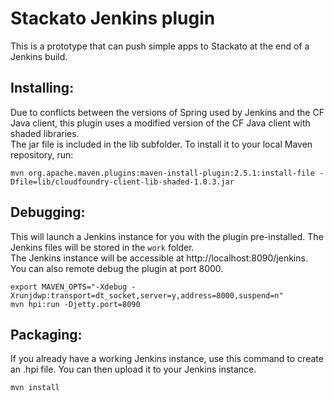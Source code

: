 Stackato Jenkins plugin
=======================

This is a prototype that can push simple apps to Stackato at the end of a Jenkins build.

Installing:
-----------
Due to conflicts between the versions of Spring used by Jenkins and the CF Java client, this plugin uses a modified version of the CF Java client with shaded libraries.  
The jar file is included in the lib subfolder. To install it to your local Maven repository, run:

```
mvn org.apache.maven.plugins:maven-install-plugin:2.5.1:install-file -Dfile=lib/cloudfoundry-client-lib-shaded-1.0.3.jar
```

Debugging:
----------
This will launch a Jenkins instance for you with the plugin pre-installed. The Jenkins files will be stored in the `work` folder.  
The Jenkins instance will be accessible at http://localhost:8090/jenkins. You can also remote debug the plugin at port 8000.

```
export MAVEN_OPTS="-Xdebug -Xrunjdwp:transport=dt_socket,server=y,address=8000,suspend=n"
mvn hpi:run -Djetty.port=8090
```

Packaging:
----------
If you already have a working Jenkins instance, use this command to create an .hpi file. You can then upload it to your Jenkins instance.

```
mvn install
```
